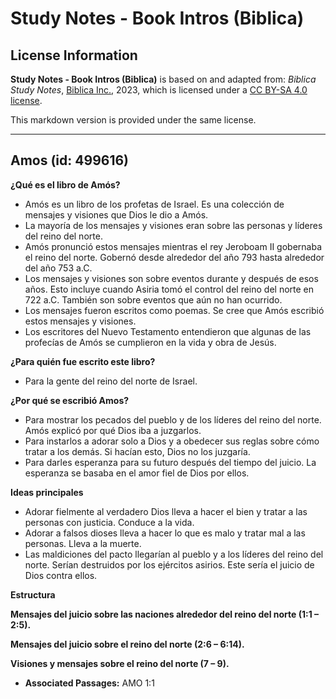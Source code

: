 # Study Notes - Book Intros (Biblica)

## License Information

**Study Notes - Book Intros (Biblica)** is based on and adapted from: _Biblica Study Notes_, [Biblica Inc.](https://www.biblica.com/), 2023, which is licensed under a [CC BY-SA 4.0 license](https://creativecommons.org/licenses/by-sa/4.0/legalcode.en).

This markdown version is provided under the same license.



--------------------------------

## Amos (id: 499616)

**¿Qué es el libro de Amós?**

* Amós es un libro de los profetas de Israel. Es una colección de mensajes y visiones que Dios le dio a Amós.
* La mayoría de los mensajes y visiones eran sobre las personas y líderes del reino del norte.
* Amós pronunció estos mensajes mientras el rey Jeroboam II gobernaba el reino del norte. Gobernó desde alrededor del año 793 hasta alrededor del año 753 a.C.
* Los mensajes y visiones son sobre eventos durante y después de esos años. Esto incluye cuando Asiria tomó el control del reino del norte en 722 a.C. También son sobre eventos que aún no han ocurrido.
* Los mensajes fueron escritos como poemas. Se cree que Amós escribió estos mensajes y visiones.
* Los escritores del Nuevo Testamento entendieron que algunas de las profecías de Amós se cumplieron en la vida y obra de Jesús.

**¿Para quién fue escrito este libro?**

* Para la gente del reino del norte de Israel.

**¿Por qué se escribió Amos?**

* Para mostrar los pecados del pueblo y de los líderes del reino del norte. Amós explicó por qué Dios iba a juzgarlos.
* Para instarlos a adorar solo a Dios y a obedecer sus reglas sobre cómo tratar a los demás. Si hacían esto, Dios no los juzgaría.
* Para darles esperanza para su futuro después del tiempo del juicio. La esperanza se basaba en el amor fiel de Dios por ellos.

**Ideas principales**

* Adorar fielmente al verdadero Dios lleva a hacer el bien y tratar a las personas con justicia. Conduce a la vida.
* Adorar a falsos dioses lleva a hacer lo que es malo y tratar mal a las personas. Lleva a la muerte.
* Las maldiciones del pacto llegarían al pueblo y a los líderes del reino del norte. Serían destruidos por los ejércitos asirios. Este sería el juicio de Dios contra ellos.

**Estructura**

**Mensajes del juicio sobre las naciones alrededor del reino del norte (1:1 – 2:5\).**

**Mensajes del juicio sobre el reino del norte (2:6 – 6:14\).**

**Visiones y mensajes sobre el reino del norte (7 – 9\).**

* **Associated Passages:** AMO 1:1

